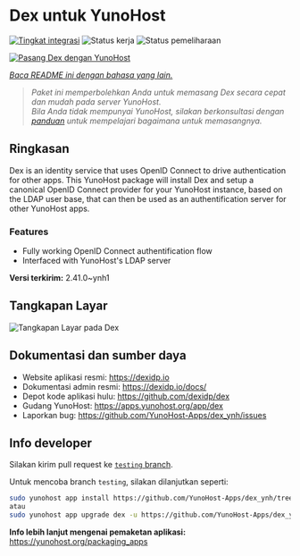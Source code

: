 <!--
N.B.: README ini dibuat secara otomatis oleh <https://github.com/YunoHost/apps/tree/master/tools/readme_generator>
Ini TIDAK boleh diedit dengan tangan.
-->

# Dex untuk YunoHost

[![Tingkat integrasi](https://dash.yunohost.org/integration/dex.svg)](https://ci-apps.yunohost.org/ci/apps/dex/) ![Status kerja](https://ci-apps.yunohost.org/ci/badges/dex.status.svg) ![Status pemeliharaan](https://ci-apps.yunohost.org/ci/badges/dex.maintain.svg)

[![Pasang Dex dengan YunoHost](https://install-app.yunohost.org/install-with-yunohost.svg)](https://install-app.yunohost.org/?app=dex)

*[Baca README ini dengan bahasa yang lain.](./ALL_README.md)*

> *Paket ini memperbolehkan Anda untuk memasang Dex secara cepat dan mudah pada server YunoHost.*  
> *Bila Anda tidak mempunyai YunoHost, silakan berkonsultasi dengan [panduan](https://yunohost.org/install) untuk mempelajari bagaimana untuk memasangnya.*

## Ringkasan

Dex is an identity service that uses OpenID Connect to drive authentication for other apps.
This YunoHost package will install Dex and setup a canonical OpenID Connect provider for your YunoHost instance, based on the LDAP user base, that can then be used as an authentification server for other YunoHost apps.

### Features

- Fully working OpenID Connect authentification flow
- Interfaced with YunoHost's LDAP server


**Versi terkirim:** 2.41.0~ynh1

## Tangkapan Layar

![Tangkapan Layar pada Dex](./doc/screenshots/Dex_screenshot.png)

## Dokumentasi dan sumber daya

- Website aplikasi resmi: <https://dexidp.io>
- Dokumentasi admin resmi: <https://dexidp.io/docs/>
- Depot kode aplikasi hulu: <https://github.com/dexidp/dex>
- Gudang YunoHost: <https://apps.yunohost.org/app/dex>
- Laporkan bug: <https://github.com/YunoHost-Apps/dex_ynh/issues>

## Info developer

Silakan kirim pull request ke [`testing` branch](https://github.com/YunoHost-Apps/dex_ynh/tree/testing).

Untuk mencoba branch `testing`, silakan dilanjutkan seperti:

```bash
sudo yunohost app install https://github.com/YunoHost-Apps/dex_ynh/tree/testing --debug
atau
sudo yunohost app upgrade dex -u https://github.com/YunoHost-Apps/dex_ynh/tree/testing --debug
```

**Info lebih lanjut mengenai pemaketan aplikasi:** <https://yunohost.org/packaging_apps>
